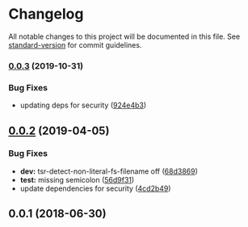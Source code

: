# Changelog

All notable changes to this project will be documented in this file. See [standard-version](https://github.com/conventional-changelog/standard-version) for commit guidelines.

### [0.0.3](https://github.com/kolbma/node-n4v-logger/compare/v0.0.2...v0.0.3) (2019-10-31)


### Bug Fixes

* updating deps for security ([924e4b3](https://github.com/kolbma/node-n4v-logger/commit/924e4b34111dd0e868a66736841d541415f56704))

## [0.0.2](https://github.com/kolbma/node-n4v-logger/compare/v0.0.1...v0.0.2) (2019-04-05)


### Bug Fixes

* **dev:** tsr-detect-non-literal-fs-filename off ([68d3869](https://github.com/kolbma/node-n4v-logger/commit/68d3869))
* **test:** missing semicolon ([56d9f31](https://github.com/kolbma/node-n4v-logger/commit/56d9f31))
* update dependencies for security ([4cd2b49](https://github.com/kolbma/node-n4v-logger/commit/4cd2b49))



<a name="0.0.1"></a>
## 0.0.1 (2018-06-30)
